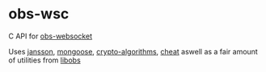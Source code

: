 # obs-wsc
C API for [obs-websocket](https://github.com/Palakis/obs-websocket)

Uses [jansson](https://github.com/akheron/jansson), [mongoose](https://github.com/cesanta/mongoose/), [crypto-algorithms](https://github.com/B-Con/crypto-algorithms), [cheat](https://github.com/Tuplanolla/cheat) aswell as a fair amount of utilities from [libobs](https://github.com/obsproject/obs-studio/tree/master/libobs/util)
